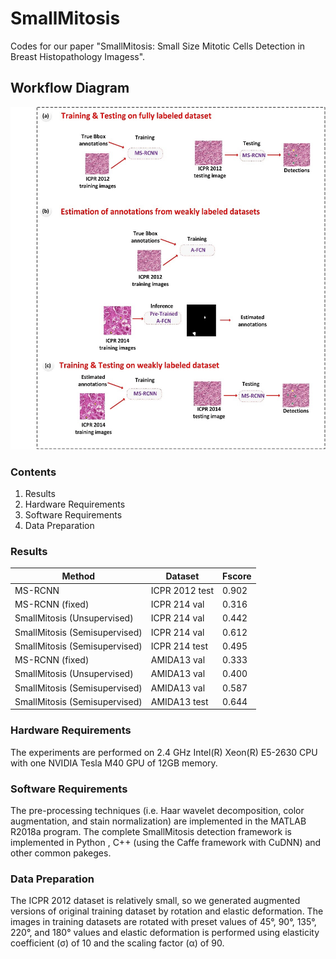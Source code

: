 # SmallMitosis
Codes for our paper "SmallMitosis: Small Size Mitotic Cells Detection in Breast Histopathology Imagess". 
## Workflow Diagram
![](https://github.com/tasleem-hello/SmallMitosis/blob/main/SmallMitosis/MS-RCNN/workflow.jpg)
### Contents
1. Results
2. Hardware Requirements
3. Software Requirements
4. Data Preparation

### Results

| Method  | Dataset | Fscore |
| ------------- | ------------- | -------------|
|MS-RCNN  | ICPR 2012 test  | 0.902|
| MS-RCNN (fixed)  | ICPR 214 val  |0.316|
|SmallMitosis (Unsupervised)|ICPR 214 val|0.442 |
| SmallMitosis (Semisupervised) |ICPR 214 val|0.612| 
| SmallMitosis (Semisupervised)  |ICPR 214 test|0.495 |
|MS-RCNN (fixed)  | AMIDA13 val |0.333| 
| SmallMitosis (Unsupervised)  |AMIDA13 val | 0.400|
| SmallMitosis (Semisupervised)  |AMIDA13 val|0.587| 
| SmallMitosis (Semisupervised)  |AMIDA13 test|0.644| 

### Hardware Requirements
The experiments are performed on 2.4 GHz Intel(R) Xeon(R) E5-2630 CPU with one NVIDIA Tesla M40 GPU of 12GB memory.

### Software Requirements
The pre-processing techniques (i.e. Haar wavelet decomposition, color augmentation, and stain normalization) are implemented in the MATLAB R2018a program.
The complete SmallMitosis detection framework is implemented in Python , C++ (using the Caffe framework with CuDNN) and other common pakeges.

### Data Preparation 
The ICPR 2012 dataset is relatively small, so we generated augmented versions of original training dataset by rotation and elastic deformation. The images in training datasets are rotated with preset values of 45°, 90°, 135°, 220°, and 180° values and elastic deformation  is performed using elasticity coefficient (σ) of 10 and the scaling factor (α) of 90.
